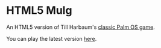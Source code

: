 # HTML5 Mulg
An HTML5 version of Till Harbaum's [classic Palm OS game](http://www.harbaum.org/till/palm/mulg/).

You can play the latest version [here](https://rawgit.com/spacetag/html5-mulg/master/mulg.html).
